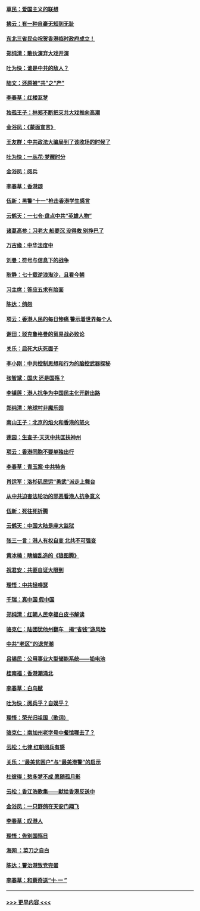 #### [草民：爱国主义的联想](../pages/nsc993/n11572333.md?t=10070601) 
#### [拂云：有一种自豪无知到无耻](../pages/nsc993/n11572006.md?t=10070601) 
#### [东北三省民众祝贺香港临时政府成立！](../pages/nsc993/n11571215.md?t=10070601) 
#### [郑纯清：散伙演弃大戏开演](../pages/nsc993/n11570826.md?t=10070601) 
#### [吐为快：谁是中共的敌人？](../pages/nsc993/n11570817.md?t=10070601) 
#### [陆文：还原被“共”之“产”](../pages/nsc993/n11570798.md?t=10070601) 
#### [李春草：红楼沤梦](../pages/nsc993/n11569673.md?t=10070601) 
#### [独孤王子：林郑不断把灭共大戏推向高潮](../pages/nsc993/n11569381.md?t=10070601) 
#### [金浴凤：《蒙面宣言》](../pages/nsc993/n11569368.md?t=10070601) 
#### [王友群：中共政法大骗局到了该收场的时候了](../pages/nsc993/n11568940.md?t=10070601) 
#### [吐为快：一丛花‧梦醒时分](../pages/nsc993/n11567491.md?t=10070601) 
#### [金浴凤：阅兵](../pages/nsc993/n11567454.md?t=10070601) 
#### [李春草：香港颂](../pages/nsc993/n11567444.md?t=10070601) 
#### [伍新：黑警“十一”枪击香港学生感言](../pages/nsc993/n11567426.md?t=10070601) 
#### [云鹤天：一七令‧盘点中共“英雄人物”](../pages/nsc993/n11567091.md?t=10070601) 
#### [诸葛高参：习老大 船要沉 没得救 别挣巴了](../pages/nsc993/n11566976.md?t=10070601) 
#### [万古缘：中华法度中](../pages/nsc993/n11566726.md?t=10070601) 
#### [刘曼：符号与信息下的战争](../pages/nsc993/n11564655.md?t=10070601) 
#### [耿静：七十载逆浪淘沙，且看今朝](../pages/nsc993/n11564520.md?t=10070601) 
#### [习主席：答应五求有脸面](../pages/nsc993/n11563953.md?t=10070601) 
#### [陈达：鸽怨](../pages/nsc993/n11561879.md?t=10070601) 
#### [项云：香港人民的每日惨痛  警示着世界每个人](../pages/nsc993/n11559273.md?t=10070601) 
#### [谢田：驳克鲁格曼的贸易战必败论](../pages/nsc993/n11555840.md?t=10070601) 
#### [关乐：启死大庆死面子](../pages/nsc993/n11556823.md?t=10070601) 
#### [李小刚：中共控制思想和行为的脑控武器探秘](../pages/nsc993/n11556776.md?t=10070601) 
#### [张智斌：国庆  还是国殇？](../pages/nsc993/n11556617.md?t=10070601) 
#### [李镇莲：港人抗争为中国民主化开辟出路](../pages/nsc993/n11556570.md?t=10070601) 
#### [郑纯清：地球村非魔乐园](../pages/nsc993/n11555415.md?t=10070601) 
#### [南山王子：北京的焰火和香港的怒火](../pages/nsc993/n11555318.md?t=10070601) 
#### [莲园：生查子·天灭中共匡扶神州](../pages/nsc993/n11555302.md?t=10070601) 
#### [项云：香港同胞不要单独出行](../pages/nsc993/n11555276.md?t=10070601) 
#### [李春草：青玉案‧中共特务](../pages/nsc993/n11552356.md?t=10070601) 
#### [肖运军：洛杉矶民运“勇武”派走上舞台](../pages/nsc993/n11551595.md?t=10070601) 
#### [从中共迫害法轮功的邪恶看港人抗争意义](../pages/nsc993/n11540858.md?t=10070601) 
#### [伍新：死往死折腾](../pages/nsc993/n11550174.md?t=10070601) 
#### [云鹤天：中国大陆是座大监狱](../pages/nsc993/n11550155.md?t=10070601) 
#### [张三一言：港人有权自变 北共不可强变](../pages/nsc993/n11550132.md?t=10070601) 
#### [黄冰楠：瞎编乱造的《狼图腾》](../pages/nsc993/n11550082.md?t=10070601) 
#### [祝君安：共匪自证大限到](../pages/nsc993/n11550041.md?t=10070601) 
#### [理悟：中共轻嘚瑟](../pages/nsc993/n11547978.md?t=10070601) 
#### [千瑞：真中国 假中国](../pages/nsc993/n11547865.md?t=10070601) 
#### [郑纯清：红朝人民幸福白皮书解读](../pages/nsc993/n11547499.md?t=10070601) 
#### [骆克仁：陆团犹他州翻车　揭“省钱”游风险](../pages/nsc993/n11546977.md?t=10070601) 
#### [中共“老区”的退党潮](../pages/nsc993/n11545995.md?t=10070601) 
#### [吕锡民：公用事业大型储能系统——铅电池](../pages/nsc993/n11545701.md?t=10070601) 
#### [桂南福：香港潮涌北](../pages/nsc993/n11545682.md?t=10070601) 
#### [李春草：白鸟赋](../pages/nsc993/n11545663.md?t=10070601) 
#### [吐为快：阅兵乎？自娱乎？](../pages/nsc993/n11545625.md?t=10070601) 
#### [理悟：荣光归祖国（歌词）](../pages/nsc993/n11545616.md?t=10070601) 
#### [骆克仁：南加州老字号中餐馆哪去了？](../pages/nsc993/n11545120.md?t=10070601) 
#### [云松：七律 红朝阅兵有感](../pages/nsc993/n11542394.md?t=10070601) 
#### [关乐：“最美贫困户”与“最美港警”的启示](../pages/nsc993/n11542252.md?t=10070601) 
#### [杜彼得：愁多梦不成 愿随孤月影](../pages/nsc993/n11540296.md?t=10070601) 
#### [云松：香江浩歌集——献给香港反送中](../pages/nsc993/n11540149.md?t=10070601) 
#### [金浴凤：一只野鸽在天安门翔飞](../pages/nsc993/n11540280.md?t=10070601) 
#### [李春草：叹港人](../pages/nsc993/n11540119.md?t=10070601) 
#### [理悟：告别国殇日](../pages/nsc993/n11539610.md?t=10070601) 
#### [海网 ：菜刀之自白](../pages/nsc993/n11539597.md?t=10070601) 
#### [陈达：警治港致党完蛋](../pages/nsc993/n11538127.md?t=10070601) 
#### [李春草：和蔡奇送“十·一 ”](../pages/nsc993/n11537810.md?t=10070601) 

----
#### [ >>> 更早内容 <<< ](../indexes/nsc993-earlier.md)

